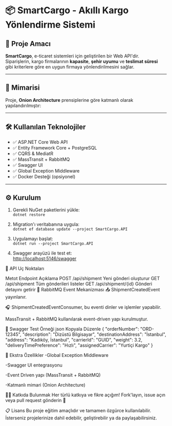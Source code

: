 # 📦 SmartCargo - Akıllı Kargo Yönlendirme Sistemi

## 🚀 Proje Amacı

**SmartCargo**, e-ticaret sistemleri için geliştirilen bir Web API'dir.  
Siparişlerin, kargo firmalarının **kapasite**, **şehir uyumu** ve **teslimat süresi** gibi kriterlere göre en uygun firmaya yönlendirilmesini sağlar.

---

## 🧱 Mimarisi

Proje, **Onion Architecture** prensiplerine göre katmanlı olarak yapılandırılmıştır:


---

## 🛠️ Kullanılan Teknolojiler

- ✅ ASP.NET Core Web API  
- ✅ Entity Framework Core + PostgreSQL  
- ✅ CQRS & MediatR  
- ✅ MassTransit + RabbitMQ  
- ✅ Swagger UI  
- ✅ Global Exception Middleware  
- ✅ Docker Desteği (opsiyonel)

---

## ⚙️ Kurulum

1. Gerekli NuGet paketlerini yükle:  
   `dotnet restore`

2. Migration'ı veritabanına uygula:  
   `dotnet ef database update --project SmartCargo.API`

3. Uygulamayı başlat:  
   `dotnet run --project SmartCargo.API`

4. Swagger arayüzü ile test et:  
   [http://localhost:5146/swagger](http://localhost:5146/swagger)


🔗 API Uç Noktaları

Metot	Endpoint	Açıklama
POST	/api/shipment	Yeni gönderi oluşturur
GET	/api/shipment	Tüm gönderileri listeler
GET	/api/shipment/{id}	Gönderi detayını getirir
📡 RabbitMQ Event Mekanizması
📤 ShipmentCreatedEvent yayınlanır.

🎧 ShipmentCreatedEventConsumer, bu eventi dinler ve işlemler yapabilir.

MassTransit + RabbitMQ kullanılarak event-driven yapı kurulmuştur.

🧪 Swagger Test Örneği
json
Kopyala
Düzenle
{
  "orderNumber": "ORD-12345",
  "description": "Dizüstü Bilgisayar",
  "destinationAddress": "İstanbul",
  "address": "Kadıköy, İstanbul",
  "carrierId": "GUID",
  "weight": 3.2,
  "deliveryTimePreference": "Hızlı",
  "assignedCarrier": "Yurtiçi Kargo"
}

🧰 Ekstra Özellikler
 -Global Exception Middleware

 -Swagger UI entegrasyonu

 -Event Driven yapı (MassTransit + RabbitMQ)

 -Katmanlı mimari (Onion Architecture)



👩‍💻 Katkıda Bulunmak
Her türlü katkıya ve fikre açığım!
Fork'layın, issue açın veya pull request gönderin 🙌

📋 Lisans
Bu proje eğitim amaçlıdır ve tamamen özgürce kullanılabilir.
İsterseniz projelerinize dahil edebilir, geliştirebilir ya da paylaşabilirsiniz.
